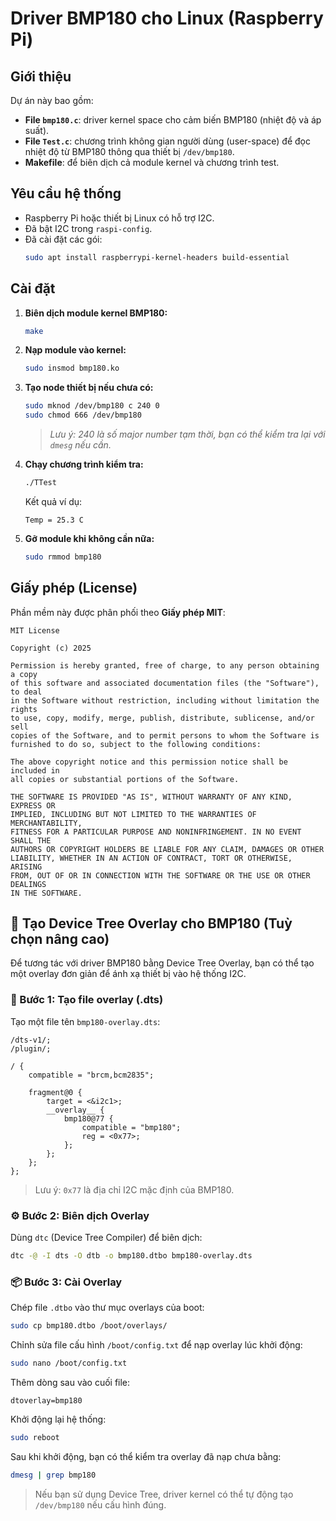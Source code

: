 
# Driver BMP180 cho Linux (Raspberry Pi)

## Giới thiệu

Dự án này bao gồm:
- **File `bmp180.c`**: driver kernel space cho cảm biến BMP180 (nhiệt độ và áp suất).
- **File `Test.c`**: chương trình không gian người dùng (user-space) để đọc nhiệt độ từ BMP180 thông qua thiết bị `/dev/bmp180`.
- **Makefile**: để biên dịch cả module kernel và chương trình test.

## Yêu cầu hệ thống

- Raspberry Pi hoặc thiết bị Linux có hỗ trợ I2C.
- Đã bật I2C trong `raspi-config`.
- Đã cài đặt các gói:
  ```bash
  sudo apt install raspberrypi-kernel-headers build-essential
  ```

## Cài đặt

1. **Biên dịch module kernel BMP180:**

   ```bash
   make
   ```

2. **Nạp module vào kernel:**

   ```bash
   sudo insmod bmp180.ko
   ```

3. **Tạo node thiết bị nếu chưa có:**

   ```bash
   sudo mknod /dev/bmp180 c 240 0
   sudo chmod 666 /dev/bmp180
   ```

   > *Lưu ý: 240 là số major number tạm thời, bạn có thể kiểm tra lại với `dmesg` nếu cần.*

4. **Chạy chương trình kiểm tra:**

   ```bash
   ./TTest
   ```

   Kết quả ví dụ:
   ```
   Temp = 25.3 C
   ```

5. **Gỡ module khi không cần nữa:**

   ```bash
   sudo rmmod bmp180
   ```

## Giấy phép (License)

Phần mềm này được phân phối theo **Giấy phép MIT**:

```
MIT License

Copyright (c) 2025

Permission is hereby granted, free of charge, to any person obtaining a copy
of this software and associated documentation files (the "Software"), to deal
in the Software without restriction, including without limitation the rights 
to use, copy, modify, merge, publish, distribute, sublicense, and/or sell 
copies of the Software, and to permit persons to whom the Software is 
furnished to do so, subject to the following conditions:

The above copyright notice and this permission notice shall be included in 
all copies or substantial portions of the Software.

THE SOFTWARE IS PROVIDED "AS IS", WITHOUT WARRANTY OF ANY KIND, EXPRESS OR 
IMPLIED, INCLUDING BUT NOT LIMITED TO THE WARRANTIES OF MERCHANTABILITY, 
FITNESS FOR A PARTICULAR PURPOSE AND NONINFRINGEMENT. IN NO EVENT SHALL THE 
AUTHORS OR COPYRIGHT HOLDERS BE LIABLE FOR ANY CLAIM, DAMAGES OR OTHER 
LIABILITY, WHETHER IN AN ACTION OF CONTRACT, TORT OR OTHERWISE, ARISING 
FROM, OUT OF OR IN CONNECTION WITH THE SOFTWARE OR THE USE OR OTHER DEALINGS 
IN THE SOFTWARE.
```
## 🌳 Tạo Device Tree Overlay cho BMP180 (Tuỳ chọn nâng cao)

Để tương tác với driver BMP180 bằng Device Tree Overlay, bạn có thể tạo một overlay đơn giản để ánh xạ thiết bị vào hệ thống I2C.

### 📁 Bước 1: Tạo file overlay (.dts)

Tạo một file tên `bmp180-overlay.dts`:

```dts
/dts-v1/;
/plugin/;

/ {
    compatible = "brcm,bcm2835";

    fragment@0 {
        target = <&i2c1>;
        __overlay__ {
            bmp180@77 {
                compatible = "bmp180";
                reg = <0x77>;
            };
        };
    };
};
```

> Lưu ý: `0x77` là địa chỉ I2C mặc định của BMP180.

### ⚙️ Bước 2: Biên dịch Overlay

Dùng `dtc` (Device Tree Compiler) để biên dịch:

```bash
dtc -@ -I dts -O dtb -o bmp180.dtbo bmp180-overlay.dts
```

### 📦 Bước 3: Cài Overlay

Chép file `.dtbo` vào thư mục overlays của boot:

```bash
sudo cp bmp180.dtbo /boot/overlays/
```

Chỉnh sửa file cấu hình `/boot/config.txt` để nạp overlay lúc khởi động:

```bash
sudo nano /boot/config.txt
```

Thêm dòng sau vào cuối file:

```
dtoverlay=bmp180
```

Khởi động lại hệ thống:

```bash
sudo reboot
```

Sau khi khởi động, bạn có thể kiểm tra overlay đã nạp chưa bằng:

```bash
dmesg | grep bmp180
```

> Nếu bạn sử dụng Device Tree, driver kernel có thể tự động tạo `/dev/bmp180` nếu cấu hình đúng.

